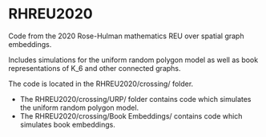 # RHREU2020
Code from the 2020 Rose-Hulman mathematics REU over spatial graph embeddings.

Includes simulations for the uniform random polygon model as well as book representations of K_6 and other connected graphs.

The code is located in the RHREU2020/crossing/ folder. 

- The RHREU2020/crossing/URP/ folder contains code which simulates the uniform random polygon model.
- The RHREU2020/crossing/Book Embeddings/ contains code which simulates book embeddings. 
